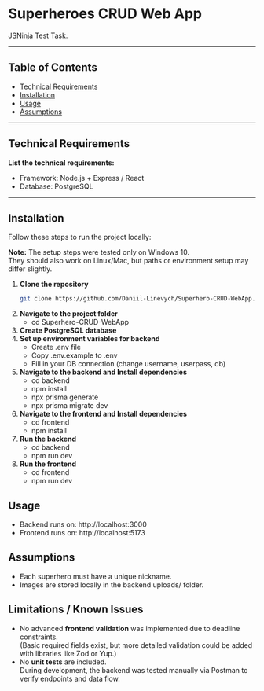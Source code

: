 # Superheroes CRUD Web App

JSNinja Test Task.

---

## Table of Contents

- [Technical Requirements](#technical-requirements)  
- [Installation](#installation)
- [Usage](#usage)
- [Assumptions](#assumptions)  

---

## Technical Requirements

**List the technical requirements:**
  - Framework: Node.js + Express / React   
  - Database: PostgreSQL   

---

## Installation

Follow these steps to run the project locally:

**Note:** The setup steps were tested only on Windows 10.  
They should also work on Linux/Mac, but paths or environment setup may differ slightly.

1. **Clone the repository**
   ```bash
   git clone https://github.com/Daniil-Linevych/Superhero-CRUD-WebApp.git
2. **Navigate to the project folder**
    - cd Superhero-CRUD-WebApp
3. **Create PostgreSQL database**
4. **Set up environment variables for backend**
    - Create .env file
    - Copy .env.example to .env
    - Fill in your DB connection (change username, userpass, db)
5. **Navigate to the backend and Install dependencies**
    - cd backend
    - npm install
    - npx prisma generate
    - npx prisma migrate dev
6. **Navigate to the frontend and Install dependencies**
    - cd frontend
    - npm install
7. **Run the backend**
    - cd backend
    - npm run dev
8. **Run the frontend**
    - cd frontend
    - npm run dev

## Usage

 - Backend runs on: http://localhost:3000
 - Frontend runs on: http://localhost:5173

## Assumptions
 - Each superhero must have a unique nickname.
 - Images are stored locally in the backend uploads/ folder.
   
## Limitations / Known Issues
- No advanced **frontend validation** was implemented due to deadline constraints.  
  (Basic required fields exist, but more detailed validation could be added with libraries like Zod or Yup.)  
- No **unit tests** are included.  
  During development, the backend was tested manually via Postman to verify endpoints and data flow.  
